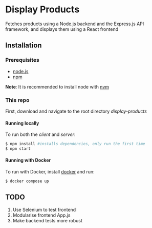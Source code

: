 # Display Products
Fetches products using a Node.js backend and the Express.js API framework, and displays them using a React frontend

## Installation

### Prerequisites
- [node.js](https://nodejs.org/en/download)
- [npm](https://docs.npmjs.com/downloading-and-installing-node-js-and-npm)

**Note**: It is recommended to install node with [nvm](https://github.com/nvm-sh/nvm#installing-and-updating)

### This repo 
First, download and navigate to the root directory *display-products*

#### Running locally
To run both the *client* and *server*: 

```sh
$ npm install #installs dependencies, only run the first time
$ npm start
```

#### Running with Docker
To run with Docker, install [docker](https://docs.docker.com/get-docker/) and run:
```sh
$ docker compose up
```
## TODO
1. Use Selenium to test frontend 
2. Modularise frontend App.js
3. Make backend tests more robust